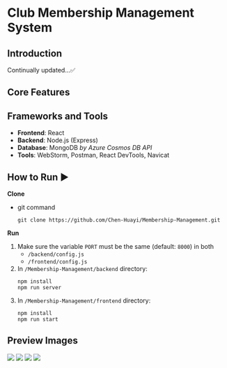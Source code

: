 # Club Membership Management System

## Introduction
Continually updated...✅

## Core Features
[//]: # (+ [x] Create account)
[//]: # (+ [x] User login)
[//]: # (+ [x] Update user profile)

## Frameworks and Tools
+ **Frontend**: React
+ **Backend**: Node.js (Express)
+ **Database**: MongoDB *by Azure Cosmos DB API*
+ **Tools**: WebStorm, Postman, React DevTools, Navicat

## How to Run ▶
**Clone**
+ git command
    ```shell
    git clone https://github.com/Chen-Huayi/Membership-Management.git
    ```
**Run**
1. Make sure the variable `PORT` must be the same (default: `8000`) in both
   + `/backend/config.js`
   + `/frontend/config.js`
2. In `/Membership-Management/backend` directory:
    ```shell
    npm install
    npm run server
    ```
3. In `/Membership-Management/frontend` directory:
    ```shell
    npm install
    npm run start
    ```
## Preview Images
![](/img/)
![](/img/)
![](/img/)
![](/img/)
